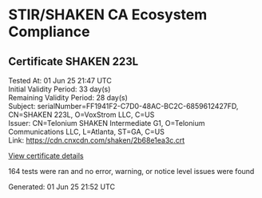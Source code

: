 # STIR/SHAKEN CA Ecosystem Compliance

## Certificate SHAKEN 223L

Tested At: 01 Jun 25 21:47 UTC\
Initial Validity Period: 33 day(s)\
Remaining Validity Period: 28 day(s)\
Subject: serialNumber=FF1941F2-C7D0-48AC-BC2C-6859612427FD, CN=SHAKEN 223L, O=VoxStrom LLC, C=US\
Issuer: CN=Telonium SHAKEN Intermediate G1, O=Telonium Communications LLC, L=Atlanta, ST=GA, C=US\
Link: https://cdn.cnxcdn.com/shaken/2b68e1ea3c.crt

[View certificate details](https://x509.io/?cert=MIIDIzCCAsigAwIBAgIRAN%2Bz7%2F0SVrW%2F1KBMCdPGbbkwCgYIKoZIzj0EAwIwfDELMAkGA1UEBhMCVVMxCzAJBgNVBAgMAkdBMRAwDgYDVQQHDAdBdGxhbnRhMSQwIgYDVQQKDBtUZWxvbml1bSBDb21tdW5pY2F0aW9ucyBMTEMxKDAmBgNVBAMMH1RlbG9uaXVtIFNIQUtFTiBJbnRlcm1lZGlhdGUgRzEwHhcNMjUwNTI3MTcwOTQyWhcNMjUwNjI4MjMwMDAwWjBpMQswCQYDVQQGEwJVUzEVMBMGA1UEChMMVm94U3Ryb20gTExDMRQwEgYDVQQDEwtTSEFLRU4gMjIzTDEtMCsGA1UEBRMkRkYxOTQxRjItQzdEMC00OEFDLUJDMkMtNjg1OTYxMjQyN0ZEMFkwEwYHKoZIzj0CAQYIKoZIzj0DAQcDQgAEAKmyI7jgQfNi0vtLPD1Ow2rT071%2FGn3NI6qfUGUGAZgVmuBvHkSR5b1yQbxrCXELC8JWiycgFvABUtbp3EdoAaOCATwwggE4MA4GA1UdDwEB%2FwQEAwIHgDAMBgNVHRMBAf8EAjAAMB0GA1UdDgQWBBTBnnDpRc5qbVlGeXeYJffYCMNMtjAfBgNVHSMEGDAWgBSqJLv%2FFHVAeS2Hb%2BgNQXfKu82IsDAXBgNVHSAEEDAOMAwGCmCGSAGG%2FwkBAQQwgaYGA1UdHwSBnjCBmzCBmKA6oDiGNmh0dHBzOi8vYXV0aGVudGljYXRlLWFwaS5pY29uZWN0aXYuY29tL2Rvd25sb2FkL3YxL2NybKJapFgwVjEUMBIGA1UEBxMLQnJpZGdld2F0ZXIxCzAJBgNVBAgTAk5KMRMwEQYDVQQDEwpTVEktUEEgQ1JMMQswCQYDVQQGEwJVUzEPMA0GA1UEChMGU1RJLVBBMBYGCCsGAQUFBwEaBAowCKAGFgQyMjNMMAoGCCqGSM49BAMCA0kAMEYCIQC2iLqKJG9nkBUELjLTWwwPYh81XIbrleKyZf5ys4xDogIhAMA6rPKPLNF%2BCUPoiSkMtbQDQSzPq2gKxK3N6s6GaXv6)

164 tests were ran and no error, warning, or notice level issues were found


Generated: 01 Jun 25 21:52 UTC